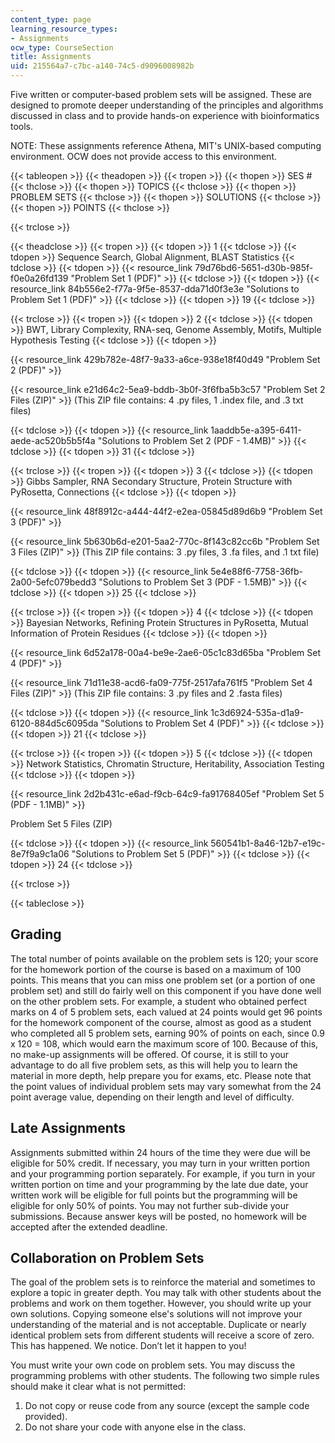 ```yaml
---
content_type: page
learning_resource_types:
- Assignments
ocw_type: CourseSection
title: Assignments
uid: 215564a7-c7bc-a140-74c5-d9096008982b
---
```


Five written or computer-based problem sets will be assigned. These are designed to promote deeper understanding of the principles and algorithms discussed in class and to provide hands-on experience with bioinformatics tools.

NOTE: These assignments reference Athena, MIT's UNIX-based computing environment. OCW does not provide access to this environment.

{{< tableopen >}}
{{< theadopen >}}
{{< tropen >}}
{{< thopen >}}
SES #
{{< thclose >}}
{{< thopen >}}
TOPICS
{{< thclose >}}
{{< thopen >}}
PROBLEM SETS
{{< thclose >}}
{{< thopen >}}
SOLUTIONS
{{< thclose >}}
{{< thopen >}}
POINTS
{{< thclose >}}

{{< trclose >}}

{{< theadclose >}}
{{< tropen >}}
{{< tdopen >}}
1
{{< tdclose >}}
{{< tdopen >}}
Sequence Search, Global Alignment, BLAST Statistics
{{< tdclose >}}
{{< tdopen >}}
{{< resource_link 79d76bd6-5651-d30b-985f-f0e0a26fd139 "Problem Set 1 (PDF)" >}}
{{< tdclose >}}
{{< tdopen >}}
{{< resource_link 84b556e2-f77a-9f5e-8537-dda71d0f3e3e "Solutions to Problem Set 1 (PDF)" >}}
{{< tdclose >}}
{{< tdopen >}}
19
{{< tdclose >}}

{{< trclose >}}
{{< tropen >}}
{{< tdopen >}}
2
{{< tdclose >}}
{{< tdopen >}}
BWT, Library Complexity, RNA-seq, Genome Assembly, Motifs, Multiple Hypothesis Testing
{{< tdclose >}}
{{< tdopen >}}


{{< resource_link 429b782e-48f7-9a33-a6ce-938e18f40d49 "Problem Set 2 (PDF)" >}}

{{< resource_link e21d64c2-5ea9-bddb-3b0f-3f6fba5b3c57 "Problem Set 2 Files (ZIP)" >}} (This ZIP file contains: 4 .py files, 1 .index file, and .3 txt files)


{{< tdclose >}}
{{< tdopen >}}
{{< resource_link 1aaddb5e-a395-6411-aede-ac520b5b5f4a "Solutions to Problem Set 2 (PDF - 1.4MB)" >}}
{{< tdclose >}}
{{< tdopen >}}
31
{{< tdclose >}}

{{< trclose >}}
{{< tropen >}}
{{< tdopen >}}
3
{{< tdclose >}}
{{< tdopen >}}
Gibbs Sampler, RNA Secondary Structure, Protein Structure with PyRosetta, Connections
{{< tdclose >}}
{{< tdopen >}}


{{< resource_link 48f8912c-a444-44f2-e2ea-05845d89d6b9 "Problem Set 3 (PDF)" >}}

{{< resource_link 5b630b6d-e201-5aa2-770c-8f143c82cc6b "Problem Set 3 Files (ZIP)" >}} (This ZIP file contains: 3 .py files, 3 .fa files, and .1 txt file)


{{< tdclose >}}
{{< tdopen >}}
{{< resource_link 5e4e88f6-7758-36fb-2a00-5efc079bedd3 "Solutions to Problem Set 3 (PDF - 1.5MB)" >}}
{{< tdclose >}}
{{< tdopen >}}
25
{{< tdclose >}}

{{< trclose >}}
{{< tropen >}}
{{< tdopen >}}
4
{{< tdclose >}}
{{< tdopen >}}
Bayesian Networks, Refining Protein Structures in PyRosetta, Mutual Information of Protein Residues
{{< tdclose >}}
{{< tdopen >}}


{{< resource_link 6d52a178-00a4-be9e-2ae6-05c1c83d65ba "Problem Set 4 (PDF)" >}}

{{< resource_link 71d11e38-acd6-fa09-775f-2517afa761f5 "Problem Set 4 Files (ZIP)" >}} (This ZIP file contains: 3 .py files and 2 .fasta files)


{{< tdclose >}}
{{< tdopen >}}
{{< resource_link 1c3d6924-535a-d1a9-6120-884d5c6095da "Solutions to Problem Set 4 (PDF)" >}}
{{< tdclose >}}
{{< tdopen >}}
21
{{< tdclose >}}

{{< trclose >}}
{{< tropen >}}
{{< tdopen >}}
5
{{< tdclose >}}
{{< tdopen >}}
Network Statistics, Chromatin Structure, Heritability, Association Testing
{{< tdclose >}}
{{< tdopen >}}


{{< resource_link 2d2b431c-e6ad-f9cb-64c9-fa91768405ef "Problem Set 5 (PDF - 1.1MB)" >}}

Problem Set 5 Files (ZIP)


{{< tdclose >}}
{{< tdopen >}}
{{< resource_link 560541b1-8a46-12b7-e19c-8e7f9a9c1a06 "Solutions to Problem Set 5 (PDF)" >}}
{{< tdclose >}}
{{< tdopen >}}
24
{{< tdclose >}}

{{< trclose >}}

{{< tableclose >}}

Grading
-------

The total number of points available on the problem sets is 120; your score for the homework portion of the course is based on a maximum of 100 points. This means that you can miss one problem set (or a portion of one problem set) and still do fairly well on this component if you have done well on the other problem sets. For example, a student who obtained perfect marks on 4 of 5 problem sets, each valued at 24 points would get 96 points for the homework component of the course, almost as good as a student who completed all 5 problem sets, earning 90% of points on each, since 0.9 x 120 = 108, which would earn the maximum score of 100. Because of this, no make-up assignments will be offered. Of course, it is still to your advantage to do all five problem sets, as this will help you to learn the material in more depth, help prepare you for exams, etc. Please note that the point values of individual problem sets may vary somewhat from the 24 point average value, depending on their length and level of difficulty.

Late Assignments
----------------

Assignments submitted within 24 hours of the time they were due will be eligible for 50% credit. If necessary, you may turn in your written portion and your programming portion separately. For example, if you turn in your written portion on time and your programming by the late due date, your written work will be eligible for full points but the programming will be eligible for only 50% of points. You may not further sub-divide your submissions. Because answer keys will be posted, no homework will be accepted after the extended deadline.

Collaboration on Problem Sets
-----------------------------

The goal of the problem sets is to reinforce the material and sometimes to explore a topic in greater depth. You may talk with other students about the problems and work on them together. However, you should write up your own solutions. Copying someone else's solutions will not improve your understanding of the material and is not acceptable. Duplicate or nearly identical problem sets from different students will receive a score of zero. This has happened. We notice. Don’t let it happen to you!

You must write your own code on problem sets. You may discuss the programming problems with other students. The following two simple rules should make it clear what is not permitted:

1.  Do not copy or reuse code from any source (except the sample code provided).
2.  Do not share your code with anyone else in the class.